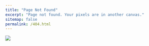 ```yaml
---
title: "Page Not Found"
excerpt: "Page not found. Your pixels are in another canvas."
sitemap: false
permalink: /404.html
---
```


![](https://www.iowafieldreport.com/wp-content/uploads/2021/11/6M513.png)

